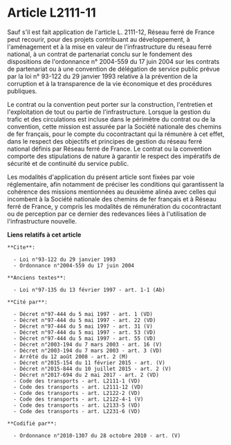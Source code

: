 # Article L2111-11

Sauf s'il est fait application de l'article L. 2111-12, Réseau ferré de France peut recourir, pour des projets contribuant au
développement, à l'aménagement et à la mise en valeur de l'infrastructure du réseau ferré national, à un contrat de
partenariat conclu sur le fondement des dispositions de l'ordonnance n° 2004-559 du 17 juin 2004 sur les contrats de
partenariat ou à une convention de délégation de service public prévue par la loi n° 93-122 du 29 janvier 1993 relative à la
prévention de la corruption et à la transparence de la vie économique et des procédures publiques. 

Le contrat ou la convention peut porter sur la construction, l'entretien et l'exploitation de tout ou partie de
l'infrastructure. Lorsque la gestion du trafic et des circulations est incluse dans le périmètre du contrat ou de la
convention, cette mission est assurée par la Société nationale des chemins de fer français, pour le compte du cocontractant
qui la rémunère à cet effet, dans le respect des objectifs et principes de gestion du réseau ferré national définis par
Réseau ferré de France. Le contrat ou la convention comporte des stipulations de nature à garantir le respect des impératifs
de sécurité et de continuité du service public. 

Les modalités d'application du présent article sont fixées par voie réglementaire, afin notamment de préciser les conditions
qui garantissent la cohérence des missions mentionnées au deuxième alinéa avec celles qui incombent à la Société nationale
des chemins de fer français et à Réseau ferré de France, y compris les modalités de rémunération du cocontractant ou de
perception par ce dernier des redevances liées à l'utilisation de l'infrastructure nouvelle.

**Liens relatifs à cet article**

	**Cite**:

	  - Loi n°93-122 du 29 janvier 1993
	  - Ordonnance n°2004-559 du 17 juin 2004

	**Anciens textes**:

	  - Loi n°97-135 du 13 février 1997 - art. 1-1 (Ab)

	**Cité par**:

	  - Décret n°97-444 du 5 mai 1997 - art. 1 (VD)
	  - Décret n°97-444 du 5 mai 1997 - art. 22 (VD)
	  - Décret n°97-444 du 5 mai 1997 - art. 31 (V)
	  - Décret n°97-444 du 5 mai 1997 - art. 53 (VD)
	  - Décret n°97-444 du 5 mai 1997 - art. 55 (VD)
	  - Décret n°2003-194 du 7 mars 2003 - art. 16 (V)
	  - Décret n°2003-194 du 7 mars 2003 - art. 3 (VD)
	  - Arrêté du 12 août 2008 - art. 2 (M)
	  - Décret n°2015-154 du 11 février 2015 - art. (V)
	  - Décret n°2015-844 du 10 juillet 2015 - art. 2 (V)
	  - Décret n°2017-694 du 2 mai 2017 - art. 2 (VD)
	  - Code des transports - art. L2111-1 (VD)
	  - Code des transports - art. L2111-12 (VD)
	  - Code des transports - art. L2122-2 (VD)
	  - Code des transports - art. L2122-4-1 (V)
	  - Code des transports - art. L2133-5 (VD)
	  - Code des transports - art. L2231-6 (VD)

	**Codifié par**:

	  - Ordonnance n°2010-1307 du 28 octobre 2010 - art. (V)
